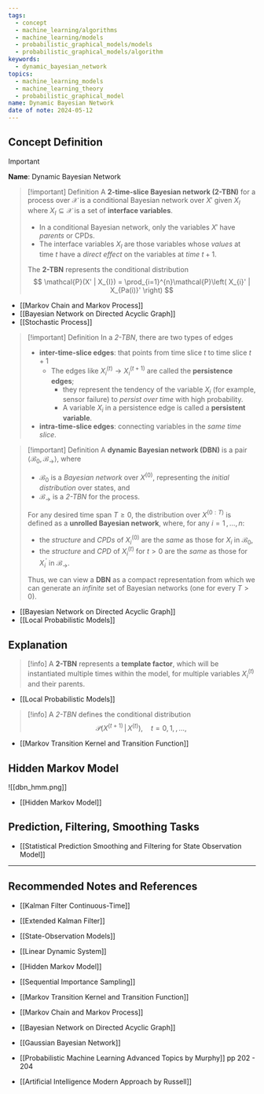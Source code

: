 ```yaml
---
tags:
  - concept
  - machine_learning/algorithms
  - machine_learning/models
  - probabilistic_graphical_models/models
  - probabilistic_graphical_models/algorithm
keywords:
  - dynamic_bayesian_network
topics:
  - machine_learning_models
  - machine_learning_theory
  - probabilistic_graphical_model
name: Dynamic Bayesian Network
date of note: 2024-05-12
---
```


## Concept Definition

>[!important]
>**Name**: Dynamic Bayesian Network

>[!important] Definition
>A **2-time-slice Bayesian network (2-TBN)** for a process over $\mathcal{X}$ is a conditional Bayesian network over $X'$ given $X_{I}$ where $X_{I} \subseteq \mathcal{X}$ is a set of **interface variables**.
>- In a conditional Bayesian network, only the variables $X'$ have *parents* or CPDs.
>- The interface variables $X_{I}$ are those variables whose *values* at time $t$ have a *direct effect* on the variables at *time* $t + 1$.
>  
>The **2-TBN** represents the conditional distribution
>$$
>\mathcal{P}(X' | X_{I}) = \prod_{i=1}^{n}\mathcal{P}\left( X_{i}' | X_{Pa(i)}' \right)
>$$

- [[Markov Chain and Markov Process]]
- [[Bayesian Network on Directed Acyclic Graph]]
- [[Stochastic Process]]

>[!important] Definition
>In a *2-TBN*, there are two types of edges
>- **inter-time-slice edges**: that points from time slice $t$ to time slice $t+1$
>	- The edges like $X_{i}^{(t)} \to X_{i}^{(t+1)}$ are called the **persistence edges**; 
>		- they represent the tendency of the variable $X_{i}$ (for example, sensor failure) to *persist over time* with high probability.
>		- A variable $X_{i}$ in a persistence edge is called a **persistent variable**.
>- **intra-time-slice edges**: connecting variables in the *same time slice*. 



>[!important] Definition
>A **dynamic Bayesian network (DBN)** is a pair $\left\langle \mathcal{B}_{0}, \mathcal{B}_{\rightarrow} \right\rangle$, where 
>- $\mathcal{B}_{0}$ is a *Bayesian network* over $X^{(0)}$, representing the *initial distribution* over states, and 
>- $\mathcal{B}_{\rightarrow}$ is a *2-TBN* for the process. 
>  
>For any desired time span $T \ge 0$, the distribution over $X^{(0:T)}$ is defined as a **unrolled Bayesian network**, where, for any $i = 1 \,{,}\ldots{,}\, n:$ 
>- the *structure* and *CPDs* of $X_{i}^{(0)}$  are the *same* as those for $X_{i}$ in $\mathcal{B}_{0}$, 
>- the *structure* and *CPD* of  $X_{i}^{(t)}$ for $t > 0$ are the *same* as those for $X_{i}^{'}$ in $\mathcal{B}_{\rightarrow}$. 
>  
>Thus, we can view a **DBN** as a compact representation from which we can generate an *infinite* set of Bayesian networks (one for every $T > 0$). 

- [[Bayesian Network on Directed Acyclic Graph]]
- [[Local Probabilistic Models]]


## Explanation

>[!info]
>A **2-TBN** represents a **template factor**, which will be instantiated  multiple times within the model, for multiple variables $X_{i}^{(t)}$ and their parents.

- [[Local Probabilistic Models]]

>[!info]
>A *2-TBN* defines the conditional distribution 
>$$
>\mathcal{P}(X^{(t+1)} \,|\, X^{(t)}), \quad t = 0,\,1,\,{,}\ldots{,}\,
>$$

- [[Markov Transition Kernel and Transition Function]]

## Hidden Markov Model

![[dbn_hmm.png]]


- [[Hidden Markov Model]]

## Prediction, Filtering, Smoothing Tasks

- [[Statistical Prediction Smoothing and Filtering for State Observation Model]]



-----------
##  Recommended Notes and References


- [[Kalman Filter Continuous-Time]]
- [[Extended Kalman Filter]]
- [[State-Observation Models]]
- [[Linear Dynamic System]]


- [[Hidden Markov Model]]
- [[Sequential Importance Sampling]]


- [[Markov Transition Kernel and Transition Function]]
- [[Markov Chain and Markov Process]]
- [[Bayesian Network on Directed Acyclic Graph]]
- [[Gaussian Bayesian Network]]


- [[Probabilistic Machine Learning Advanced Topics by Murphy]] pp 202 - 204
- [[Artificial Intelligence Modern Approach by Russell]]